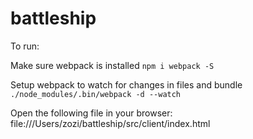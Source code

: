 # battleship

To run:

Make sure webpack is installed
```npm i webpack -S```

Setup webpack to watch for changes in files and bundle
```./node_modules/.bin/webpack -d --watch```

Open the following file in your browser:
file:///Users/zozi/battleship/src/client/index.html